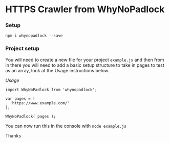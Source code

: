 # HTTPS Crawler from WhyNoPadlock

### Setup
```
npm i whynopadlock --save
```

### Project setup
You will need to create a new file for your project `example.js` and then from in there you will need to add a basic setup structure to take in pages to test as an array, look at the Usage instructions below.

*Usage*
```
import WhyNoPadlock from 'whynopadlock';

var pages = [
  'https://www.example.com/'
];

WhyNoPadlock( pages );
```
You can now run this in the console with `node example.js`

Thanks
